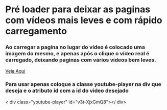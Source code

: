 # Pré loader para deixar as paginas com vídeos mais leves e com rápido carregamento

### Ao carregar a pagina no lugar do vídeo é colocado uma imagem do mesmo, e apenas após o clique o vídeo real é carregado, deixando paginas com vários vídeos bem leves.

<a href="https://jsfiddle.net/phscezario/ok80te7a/6/" target="new">Veja Aqui</a>
</h3>

### Para usar apenas coloque a classe youtube-player na div que deseja e o atributo id com a id do video desejado

< div class="youtube-player" id="v3t-XjxGmQ8"></ div>

